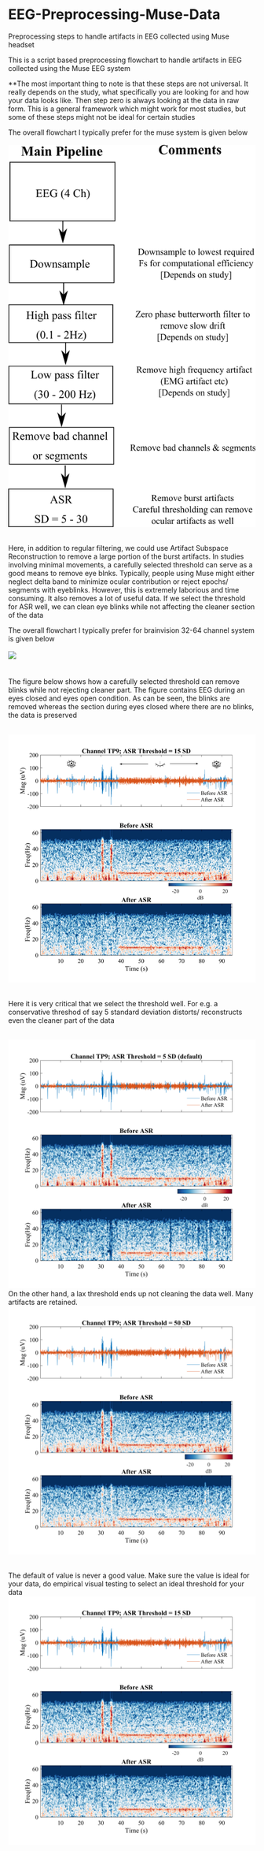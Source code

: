 # EEG-Preprocessing-Muse-Data
Preprocessing steps to handle artifacts in EEG collected using Muse headset


This is a script based preprocessing flowchart to handle artifacts in EEG collected using the Muse EEG system

**The most important thing to note is that these steps are not universal. It really depends on the study, what specifically you are looking for and how your data looks like. Then step zero is always looking at the data in raw form. This is a general framework which might work for most studies, but some of these steps might not be ideal for certain studies


The overall flowchart I typically prefer for the muse system is given below <br/><br/><img src='/images/Muse_flowchart.png'> <br/><br/>


Here, in addition to regular filtering, we could use Artifact Subspace Reconstruction to remove a large portion of the burst artifacts. In studies involving minimal movements, a carefully selected threshold can serve as a good means to remove eye blnks. Typically, people using Muse might either neglect delta band to minimize ocular contribution or reject epochs/ segments with eyeblinks. However, this is extremely laborious and time consuming. It also removes a lot of useful data. If we select the threshold for ASR well, we can clean eye blinks while not affecting the cleaner section of the data


The overall flowchart I typically prefer for brainvision 32-64 channel system is given below <br/><br/><img src='/images/flowchart.png'> <br/><br/>
<br/> The figure below shows how a carefully selected threshold can remove blinks while not rejecting cleaner part. The figure contains EEG during an eyes closed and eyes open condition.
As can be seen, the blinks are removed whereas the section during eyes closed where there are no blinks, the data is preserved

<br/><img src='/images/ASR_cleaning.png'>


<br/> Here it is very critical that we select the threshold well. For e.g. a conservative threshod of say 5 standard deviation distorts/ reconstructs even the cleaner part of the data


<br/><img src='/images/ASR_cleaned_5.png'>
<br/> On the other hand, a lax threshold ends up not cleaning the data well. Many artifacts are retained.
<br/><img src='/images/ASR_cleaned_50.png'>

<br/> The default of value is never a good value. Make sure the value is ideal for your data, do empirical visual testing to select an ideal threshold for your data
<br/><img src='/images/ASR_cleaned_15.png'>

